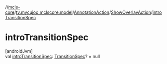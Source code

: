 //[mcls-core](../../../../index.md)/[tv.mycujoo.mclscore.model](../../index.md)/[AnnotationAction](../index.md)/[ShowOverlayAction](index.md)/[introTransitionSpec](intro-transition-spec.md)

# introTransitionSpec

[androidJvm]\
val [introTransitionSpec](intro-transition-spec.md): [TransitionSpec](../../-transition-spec/index.md)? = null
